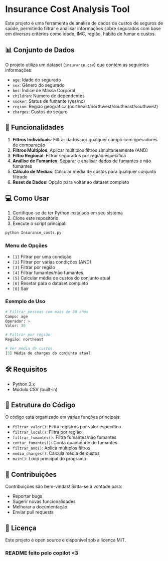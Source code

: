 # Insurance Cost Analysis Tool

Este projeto é uma ferramenta de análise de dados de custos de seguros de saúde, permitindo filtrar e analisar informações sobre segurados com base em diversos critérios como idade, IMC, região, hábito de fumar e custos.

## 📊 Conjunto de Dados

O projeto utiliza um dataset (`insurance.csv`) que contém as seguintes informações:
- `age`: Idade do segurado
- `sex`: Gênero do segurado
- `bmi`: Índice de Massa Corporal
- `children`: Número de dependentes
- `smoker`: Status de fumante (yes/no)
- `region`: Região geográfica (northeast/northwest/southeast/southwest)
- `charges`: Custos do seguro

## 🚀 Funcionalidades

1. **Filtros Individuais**: Filtrar dados por qualquer campo com operadores de comparação
2. **Filtros Múltiplos**: Aplicar múltiplos filtros simultaneamente (AND)
3. **Filtro Regional**: Filtrar segurados por região específica
4. **Análise de Fumantes**: Separar e analisar dados de fumantes e não fumantes
5. **Cálculo de Médias**: Calcular média de custos para qualquer conjunto filtrado
6. **Reset de Dados**: Opção para voltar ao dataset completo

## 💻 Como Usar

1. Certifique-se de ter Python instalado em seu sistema
2. Clone este repositório
3. Execute o script principal:
```bash
python Insurance_costs.py
```

### Menu de Opções

- `[1]` Filtrar por uma condição
- `[2]` Filtrar por várias condições (AND)
- `[3]` Filtrar por região
- `[4]` Filtrar fumantes/não fumantes
- `[5]` Calcular média de custos do conjunto atual
- `[6]` Resetar para o dataset completo
- `[0]` Sair

### Exemplo de Uso

```python
# Filtrar pessoas com mais de 30 anos
Campo: age
Operador: >
Valor: 30

# Filtrar por região
Região: northeast

# Ver média de custos
[5] Média de charges do conjunto atual
```

## 🛠 Requisitos

- Python 3.x
- Módulo CSV (built-in)

## 📝 Estrutura do Código

O código está organizado em várias funções principais:

- `filtrar_valor()`: Filtra registros por valor específico
- `filtrar_local()`: Filtra por região
- `filtrar_fumantes()`: Filtra fumantes/não fumantes
- `contar_fumantes()`: Conta quantidade de fumantes
- `filtrar_and()`: Aplica múltiplos filtros
- `media_charges()`: Calcula média de custos
- `main()`: Loop principal do programa

## 👥 Contribuições

Contribuições são bem-vindas! Sinta-se à vontade para:
- Reportar bugs
- Sugerir novas funcionalidades
- Melhorar a documentação
- Enviar pull requests

## 📄 Licença

Este projeto é open source e disponível sob a licença MIT.

### README feito pelo copilot <3